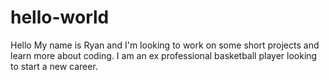 # hello-world
Hello My name is Ryan and I'm looking to work on some short projects and learn more about coding.
I am an ex professional basketball player looking to start a new career. 
